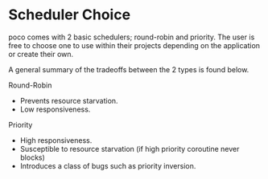 # Scheduler Choice

poco comes with 2 basic schedulers; round-robin and priority. The user is free to choose
one to use within their projects depending on the application or create their own.

A general summary of the tradeoffs between the 2 types is found below.

Round-Robin

- Prevents resource starvation.
- Low responsiveness.

Priority

- High responsiveness.
- Susceptible to resource starvation (if high priority coroutine never blocks)
- Introduces a class of bugs such as priority inversion.
